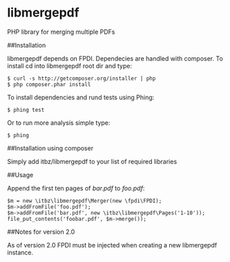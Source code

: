 libmergepdf
===========

PHP library for merging multiple PDFs


##Installation

libmergepdf depends on FPDI. Dependecies are handled with composer.
To install cd into libmergepdf root dir and type:

    $ curl -s http://getcomposer.org/installer | php
    $ php composer.phar install


To install dependencies and rund tests using Phing:

    $ phing test

Or to run more analysis simple type:

    $ phing


##Installation using composer

Simply add itbz/libmergepdf to your list of required libraries


##Usage

Append the first ten pages of *bar.pdf* to *foo.pdf*:

    $m = new \itbz\libmergepdf\Merger(new \fpdi\FPDI);
    $m->addFromFile('foo.pdf');
    $m->addFromFile('bar.pdf', new \itbz\libmergepdf\Pages('1-10'));
    file_put_contents('foobar.pdf', $m->merge());


##Notes for version 2.0

As of version 2.0 FPDI must be injected when creating a new libmergepdf
instance.
